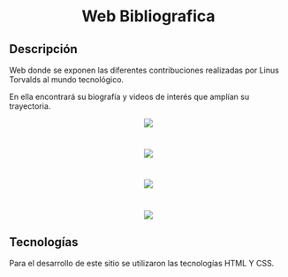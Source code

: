 
 <div align="center">

# Web Bibliografica
</div>

## Descripción 
Web donde se exponen las diferentes contribuciones realizadas por Linus Torvalds al mundo tecnológico.

En ella encontrará su biografía y videos de interés que amplían su trayectoria.


 <div align="center">

![](https://drive.google.com/thumbnail?id=1AoNdLF2Qo9EB6KFEuAF7ahPzUrd9_vF_&sz=w500)


# 


![](https://drive.google.com/thumbnail?id=1qVWmWpGQYOrbvgEKW-JuGDW6B2wXYlp9&sz=w500)
 

# 


![](https://drive.google.com/thumbnail?id=1DNP3UNBtoETVQ-qZ_QZiRE9sDQFMlY7N&sz=w500)


# 


![](https://drive.google.com/thumbnail?id=1eP6EuKXA4S0Aho88cSbHY-gME5vJJf3e&sz=w500)

</div>


## Tecnologías
Para el desarrollo de este sitio se utilizaron las tecnologías HTML Y CSS.
